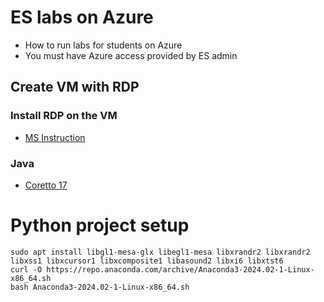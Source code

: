 # ES labs on Azure
* How to run labs for students on Azure
* You must have Azure access provided by ES admin

## Create VM with RDP

### Install RDP on the VM
* [MS Instruction](https://learn.microsoft.com/en-us/azure/virtual-machines/linux/use-remote-desktop?tabs=azure-cli)

### Java
* [Coretto 17](https://docs.aws.amazon.com/corretto/latest/corretto-17-ug/generic-linux-install.html)


# Python project setup

```shell
sudo apt install libgl1-mesa-glx libegl1-mesa libxrandr2 libxrandr2 libxss1 libxcursor1 libxcomposite1 libasound2 libxi6 libxtst6
curl -O https://repo.anaconda.com/archive/Anaconda3-2024.02-1-Linux-x86_64.sh 
bash Anaconda3-2024.02-1-Linux-x86_64.sh
```
